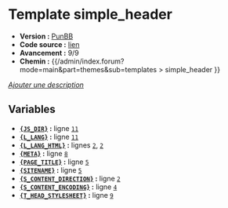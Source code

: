 # Template simple_header

* __Version :__ [PunBB](.)
* __Code source :__ [lien](../../src/punbb/simple_header.tpl)
* __Avancement :__ 9/9
* __Chemin :__ {{/admin/index.forum?mode=main&part=themes&sub=templates > simple_header }}

[*Ajouter une description*](https://fa-tvars.appspot.com/tpl/punbb/simple_header)

## Variables

* __[`{JS_DIR}`](https://github.com/Etana/template/blob/master/var/JS_DIR.md#readme) :__ ligne [`11`](../../src/punbb/simple_header.tpl#L11)
* __[`{L_LANG}`](https://github.com/Etana/template/blob/master/var/L_LANG.md#readme) :__ ligne [`11`](../../src/punbb/simple_header.tpl#L11)
* __[`{L_LANG_HTML}`](https://github.com/Etana/template/blob/master/var/L_LANG_HTML.md#readme) :__ lignes [`2`](../../src/punbb/simple_header.tpl#L2), [`2`](../../src/punbb/simple_header.tpl#L2)
* __[`{META}`](https://github.com/Etana/template/blob/master/var/META.md#readme) :__ ligne [`8`](../../src/punbb/simple_header.tpl#L8)
* __[`{PAGE_TITLE}`](https://github.com/Etana/template/blob/master/var/PAGE_TITLE.md#readme) :__ ligne [`5`](../../src/punbb/simple_header.tpl#L5)
* __[`{SITENAME}`](https://github.com/Etana/template/blob/master/var/SITENAME.md#readme) :__ ligne [`5`](../../src/punbb/simple_header.tpl#L5)
* __[`{S_CONTENT_DIRECTION}`](https://github.com/Etana/template/blob/master/var/S_CONTENT_DIRECTION.md#readme) :__ ligne [`2`](../../src/punbb/simple_header.tpl#L2)
* __[`{S_CONTENT_ENCODING}`](https://github.com/Etana/template/blob/master/var/S_CONTENT_ENCODING.md#readme) :__ ligne [`4`](../../src/punbb/simple_header.tpl#L4)
* __[`{T_HEAD_STYLESHEET}`](https://github.com/Etana/template/blob/master/var/T_HEAD_STYLESHEET.md#readme) :__ ligne [`9`](../../src/punbb/simple_header.tpl#L9)
